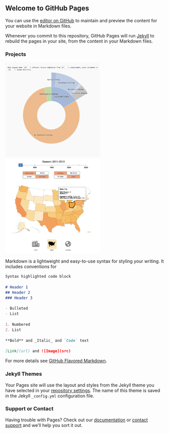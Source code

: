 ## Welcome to GitHub Pages

You can use the [editor on GitHub](https://github.com/sdl60660/sam_learner_projects/edit/master/README.md) to maintain and preview the content for your website in Markdown files.

Whenever you commit to this repository, GitHub Pages will run [Jekyll](https://jekyllrb.com/) to rebuild the pages in your site, from the content in your Markdown files.

### Projects

<a href="https://philly-police-complaints.herokuapp.com/"><img src="images/philly_police_complaints_preview.png" alt="Philadelphia Police Complaints" width="300px" height="300px" /></a>
<a href="https://nba-origins.herokuapp.com/"><img src="images/nba_origins_preview.png" alt="NBA Birthplaces"  width="300px" height="300px" /></a>


Markdown is a lightweight and easy-to-use syntax for styling your writing. It includes conventions for

```markdown
Syntax highlighted code block

# Header 1
## Header 2
### Header 3

- Bulleted
- List

1. Numbered
2. List

**Bold** and _Italic_ and `Code` text

[Link](url) and ![Image](src)
```

For more details see [GitHub Flavored Markdown](https://guides.github.com/features/mastering-markdown/).

### Jekyll Themes

Your Pages site will use the layout and styles from the Jekyll theme you have selected in your [repository settings](https://github.com/sdl60660/sam_learner_projects/settings). The name of this theme is saved in the Jekyll `_config.yml` configuration file.

### Support or Contact

Having trouble with Pages? Check out our [documentation](https://help.github.com/categories/github-pages-basics/) or [contact support](https://github.com/contact) and we’ll help you sort it out.
